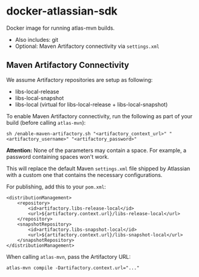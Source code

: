 # docker-atlassian-sdk
Docker image for running atlas-mvn builds.

- Also includes: git
- Optional: Maven Artifactory connectivity via `settings.xml`

## Maven Artifactory Connectivity
We assume Artifactory repositories are setup as following:
- libs-local-release
- libs-local-snapshot
- libs-local (virtual for libs-local-release + libs-local-snapshot)

To enable Maven Artifactory connectivity, run the following
as part of your build (before calling `atlas-mvn`):

```
sh /enable-maven-artifactory.sh "<artifactory_context_url>" "<artifactory_username>" "<artifactory_password>"
```

**Attention:** None of the parameters may contain a space. For example, a password
containing spaces won't work.

This will replace the default Maven `settings.xml` file shipped by Atlassian
with a custom one that contains the necessary configurations.

For publishing, add this to your `pom.xml`:

```
<distributionManagement>
    <repository>
        <id>artifactory.libs-release-local</id>
        <url>${artifactory.context.url}/libs-release-local</url>
    </repository>
    <snapshotRepository>
        <id>artifactory.libs-snapshot-local</id>
        <url>${artifactory.context.url}/libs-snapshot-local</url>
    </snapshotRepository>
</distributionManagement>
```

When calling `atlas-mvn`, pass the Artifactory URL:

```
atlas-mvn compile -Dartifactory.context.url="..."
```

